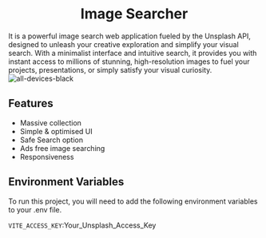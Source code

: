 
<h1 align="center">Image Searcher</h1>

It is a powerful image search web application fueled by the Unsplash API, designed to unleash your creative exploration and simplify your visual search. With a minimalist interface and intuitive search, it provides you with instant access to millions of stunning, high-resolution images to fuel your projects, presentations, or simply satisfy your visual curiosity.
![all-devices-black](https://github.com/sohomofficial/image-searcher/assets/93909798/da80e4c3-be50-4077-a6c5-99d5efd9c8bd)

## Features

- Massive collection
- Simple & optimised UI
- Safe Search option
- Ads free image searching
- Responsiveness


## Environment Variables

To run this project, you will need to add the following environment variables to your .env file.

`VITE_ACCESS_KEY`:Your_Unsplash_Access_Key




